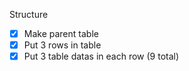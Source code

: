 Structure

- [x] Make parent table
- [x] Put 3 rows in table
- [x] Put 3 table datas in each row (9 total)
